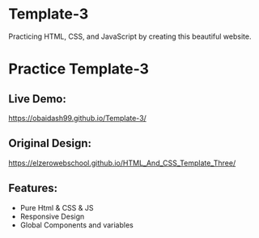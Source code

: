 # Template-3
Practicing HTML, CSS, and JavaScript by creating this beautiful website.

# Practice Template-3

## Live Demo:
  https://obaidash99.github.io/Template-3/

## Original Design: 
 https://elzerowebschool.github.io/HTML_And_CSS_Template_Three/

## Features: 
  - Pure Html & CSS & JS
  - Responsive Design
  - Global Components and variables
